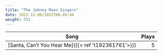 ```yaml
---
title: "The Johnny Mann Singers"
date: 2022-12-08/2022T06:49:48
weight: 551
---
```




 Song | Plays 
----- | -----:
[Santa, Can’t You Hear Me]({{< ref 't192361761'>}}) | 5
